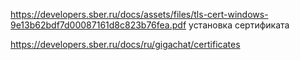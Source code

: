 https://developers.sber.ru/docs/assets/files/tls-cert-windows-9e13b62bdf7d00087161d8c823b76fea.pdf
установка сертификата

https://developers.sber.ru/docs/ru/gigachat/certificates

